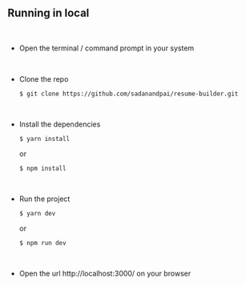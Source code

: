 ## Running in local

<br>

- Open the terminal / command prompt in your system

  <br>

- Clone the repo

  ```
  $ git clone https://github.com/sadanandpai/resume-builder.git
  ```

  <br>

- Install the dependencies

  ```
  $ yarn install
  ```

  or

  ```
  $ npm install
  ```

  <br>

- Run the project

  ```
  $ yarn dev
  ```

  or

  ```
  $ npm run dev
  ```

  <br>

- Open the url http://localhost:3000/ on your browser
